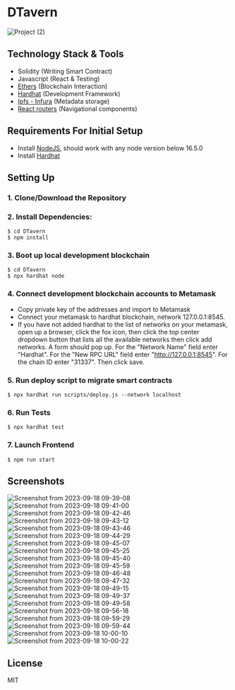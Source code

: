 # DTavern
![Project (2)](https://github.com/Sidkjr/DTavern/assets/40859683/3f9807f2-d169-4297-8d71-cf0089c5633e)


## Technology Stack & Tools

- Solidity (Writing Smart Contract)
- Javascript (React & Testing)
- [Ethers](https://docs.ethers.io/v5/) (Blockchain Interaction)
- [Hardhat](https://hardhat.org/) (Development Framework)
- [Ipfs - Infura](https://www.infura.io/product/ipfs) (Metadata storage)
- [React routers](https://v5.reactrouter.com/) (Navigational components)

## Requirements For Initial Setup
- Install [NodeJS](https://nodejs.org/en/), should work with any node version below 16.5.0
- Install [Hardhat](https://hardhat.org/)

## Setting Up
### 1. Clone/Download the Repository

### 2. Install Dependencies:
```
$ cd DTavern
$ npm install
```
### 3. Boot up local development blockchain
```
$ cd DTavern
$ npx hardhat node
```

### 4. Connect development blockchain accounts to Metamask
- Copy private key of the addresses and import to Metamask
- Connect your metamask to hardhat blockchain, network 127.0.0.1:8545.
- If you have not added hardhat to the list of networks on your metamask, open up a browser, click the fox icon, then click the top center dropdown button that lists all the available networks then click add networks. A form should pop up. For the "Network Name" field enter "Hardhat". For the "New RPC URL" field enter "http://127.0.0.1:8545". For the chain ID enter "31337". Then click save.  


### 5. Run deploy script to migrate smart contracts
`$ npx hardhat run scripts/deploy.js --network localhost`

### 6. Run Tests
`$ npx hardhat test`

### 7. Launch Frontend
`$ npm run start`

## Screenshots
![Screenshot from 2023-09-18 09-39-08](https://github.com/Sidkjr/DTavern/assets/40859683/cd9faf38-0962-46c6-ab61-124e03bc337d)
![Screenshot from 2023-09-18 09-41-00](https://github.com/Sidkjr/DTavern/assets/40859683/54ae1eeb-73ba-4b7b-9ae7-418690049ce0)
![Screenshot from 2023-09-18 09-42-46](https://github.com/Sidkjr/DTavern/assets/40859683/4e3c1f17-2b2d-41df-ab7f-44950fcbea49)
![Screenshot from 2023-09-18 09-43-12](https://github.com/Sidkjr/DTavern/assets/40859683/4c55f12f-0d46-4638-b15c-a7f834bc51b4)
![Screenshot from 2023-09-18 09-43-46](https://github.com/Sidkjr/DTavern/assets/40859683/b6dd9a92-fecd-4da0-aebb-a3ed15e6e992)
![Screenshot from 2023-09-18 09-44-29](https://github.com/Sidkjr/DTavern/assets/40859683/c01186e8-9f43-444c-b993-4acf7225a5f1)
![Screenshot from 2023-09-18 09-45-07](https://github.com/Sidkjr/DTavern/assets/40859683/925e6942-09ff-4b87-af41-41cc577f39ba)
![Screenshot from 2023-09-18 09-45-25](https://github.com/Sidkjr/DTavern/assets/40859683/a4192780-a52d-46ab-9b65-434ad01dbfe2)
![Screenshot from 2023-09-18 09-45-40](https://github.com/Sidkjr/DTavern/assets/40859683/8956ab83-4fbf-4f0b-b635-068a1121e702)
![Screenshot from 2023-09-18 09-45-59](https://github.com/Sidkjr/DTavern/assets/40859683/7af7c7b5-724c-474b-8a19-dac4f66b88ef)
![Screenshot from 2023-09-18 09-46-48](https://github.com/Sidkjr/DTavern/assets/40859683/8d95c572-b4a8-46a3-9c6f-d59d4bbd1404)
![Screenshot from 2023-09-18 09-47-32](https://github.com/Sidkjr/DTavern/assets/40859683/3263a9de-e800-4814-a6ae-4c5dfaf9f7b2)
![Screenshot from 2023-09-18 09-49-15](https://github.com/Sidkjr/DTavern/assets/40859683/dcd7cddf-25c7-4cc3-b300-d086e5fbd977)
![Screenshot from 2023-09-18 09-49-37](https://github.com/Sidkjr/DTavern/assets/40859683/5fd594fc-b35f-42b6-b020-47f58baaa387)
![Screenshot from 2023-09-18 09-49-58](https://github.com/Sidkjr/DTavern/assets/40859683/2a046123-648b-437f-9afb-310bfd04bc8d)
![Screenshot from 2023-09-18 09-56-18](https://github.com/Sidkjr/DTavern/assets/40859683/5e8aab6f-89ec-44e6-894e-e629558751d6)
![Screenshot from 2023-09-18 09-59-29](https://github.com/Sidkjr/DTavern/assets/40859683/698a69dd-623e-448f-ac1b-f60e1d129177)
![Screenshot from 2023-09-18 09-59-44](https://github.com/Sidkjr/DTavern/assets/40859683/b96b4aee-d190-41d5-b06c-23222a5488b1)
![Screenshot from 2023-09-18 10-00-10](https://github.com/Sidkjr/DTavern/assets/40859683/fa860645-726f-4d51-b16f-ba7af5703ba0)
![Screenshot from 2023-09-18 10-00-22](https://github.com/Sidkjr/DTavern/assets/40859683/630293fe-f47c-4936-80ca-7e884d405c82)


License
----
MIT

